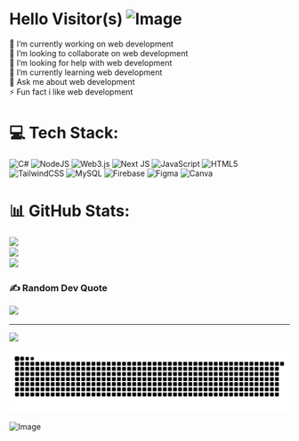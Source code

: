 # Hello Visitor(s) ![Image](https://github.com/user-attachments/assets/93f39e3e-558c-484e-b2bc-1c10e7f71b36)
🔭 I’m currently working on web development<br>👯 I’m looking to collaborate on web development<br>🤝 I’m looking for help with web development<br>🌱 I’m currently learning web development<br>💬 Ask me about web development<br>⚡ Fun fact i like web development


# 💻 Tech Stack:
![C#](https://img.shields.io/badge/c%23-%23239120.svg?style=for-the-badge&logo=csharp&logoColor=white) ![NodeJS](https://img.shields.io/badge/node.js-6DA55F?style=for-the-badge&logo=node.js&logoColor=white) ![Web3.js](https://img.shields.io/badge/web3.js-F16822?style=for-the-badge&logo=web3.js&logoColor=white) ![Next JS](https://img.shields.io/badge/Next-black?style=for-the-badge&logo=next.js&logoColor=white) ![JavaScript](https://img.shields.io/badge/javascript-%23323330.svg?style=for-the-badge&logo=javascript&logoColor=%23F7DF1E) ![HTML5](https://img.shields.io/badge/html5-%23E34F26.svg?style=for-the-badge&logo=html5&logoColor=white) ![TailwindCSS](https://img.shields.io/badge/tailwindcss-%2338B2AC.svg?style=for-the-badge&logo=tailwind-css&logoColor=white) ![MySQL](https://img.shields.io/badge/mysql-4479A1.svg?style=for-the-badge&logo=mysql&logoColor=white) ![Firebase](https://img.shields.io/badge/firebase-a08021?style=for-the-badge&logo=firebase&logoColor=ffcd34) ![Figma](https://img.shields.io/badge/figma-%23F24E1E.svg?style=for-the-badge&logo=figma&logoColor=white) ![Canva](https://img.shields.io/badge/Canva-%2300C4CC.svg?style=for-the-badge&logo=Canva&logoColor=white)
# 📊 GitHub Stats:
![](https://github-readme-stats.vercel.app/api?username=4u11&theme=dark&hide_border=false&include_all_commits=false&count_private=false)<br/>
![](https://github-readme-streak-stats.herokuapp.com/?user=4u11&theme=dark&hide_border=false)<br/>
![](https://github-readme-stats.vercel.app/api/top-langs/?username=4u11&theme=dark&hide_border=false&include_all_commits=false&count_private=false&layout=compact)

### ✍️ Random Dev Quote
![](https://quotes-github-readme.vercel.app/api?type=horizontal&theme=radical)

---
[![](https://visitcount.itsvg.in/api?id=4u11&icon=9&color=12)](https://visitcount.itsvg.in)

<!-- Proudly created with GPRM ( https://gprm.itsvg.in ) -->
<picture>
  <source media="(prefers-color-scheme: dark)" srcset="https://raw.githubusercontent.com/4u11/4u11/output/github-snake-dark.svg" />
  <source media="(prefers-color-scheme: light)" srcset="https://raw.githubusercontent.com/4u11/4u11/output/github-snake.svg" />
  <img alt="github-snake" src="https://raw.githubusercontent.com/4u11/4u11/output/github-snake.svg" />
</picture>

![Image](https://github.com/user-attachments/assets/4d7a0733-d0a9-491b-95e1-c5a89ecea9ab)
